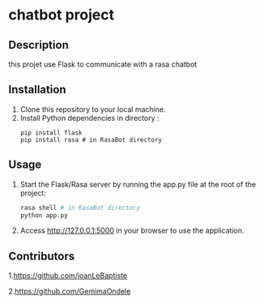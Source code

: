 # chatbot project


## Description
this projet use Flask to communicate with a rasa chatbot
## Installation
1. Clone this repository to your local machine.
2. Install Python dependencies in  directory :
    ```shell
    pip install flask
    pip install rasa # in RasaBot directory 
    ```
## Usage
1. Start the Flask/Rasa server by running the app.py file at the root of the project:
    ```bash
    rasa shell # in RasaBot directory
    python app.py
    ```
2. Access http://127.0.0.1:5000 in your browser to use the application.

## Contributors
1.https://github.com/joanLeBaptiste

2.https://github.com/GemimaOndele
